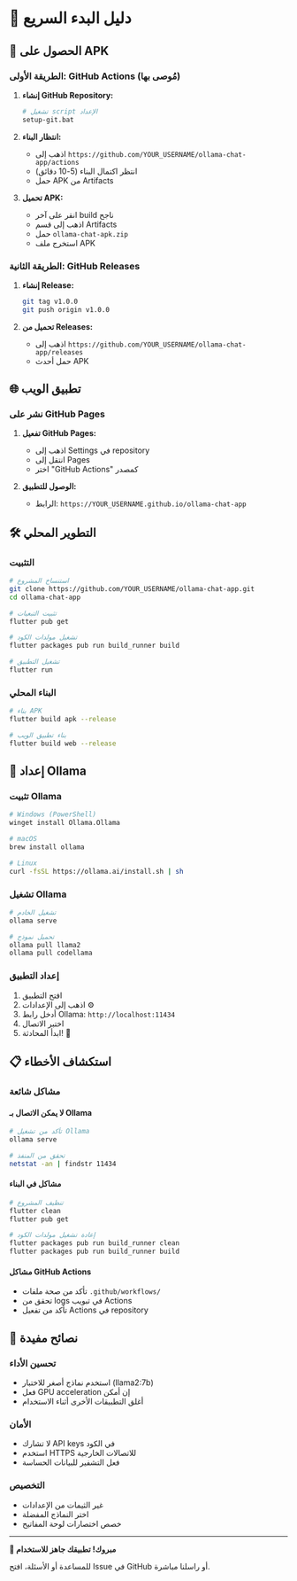 # 🚀 دليل البدء السريع

## 📱 الحصول على APK

### الطريقة الأولى: GitHub Actions (مُوصى بها)
1. **إنشاء GitHub Repository:**
   ```bash
   # تشغيل script الإعداد
   setup-git.bat
   ```

2. **انتظار البناء:**
   - اذهب إلى `https://github.com/YOUR_USERNAME/ollama-chat-app/actions`
   - انتظر اكتمال البناء (5-10 دقائق)
   - حمل APK من Artifacts

3. **تحميل APK:**
   - انقر على آخر build ناجح
   - اذهب إلى قسم Artifacts
   - حمل `ollama-chat-apk.zip`
   - استخرج ملف APK

### الطريقة الثانية: GitHub Releases
1. **إنشاء Release:**
   ```bash
   git tag v1.0.0
   git push origin v1.0.0
   ```

2. **تحميل من Releases:**
   - اذهب إلى `https://github.com/YOUR_USERNAME/ollama-chat-app/releases`
   - حمل أحدث APK

## 🌐 تطبيق الويب

### نشر على GitHub Pages
1. **تفعيل GitHub Pages:**
   - اذهب إلى Settings في repository
   - انتقل إلى Pages
   - اختر "GitHub Actions" كمصدر

2. **الوصول للتطبيق:**
   - الرابط: `https://YOUR_USERNAME.github.io/ollama-chat-app`

## 🛠 التطوير المحلي

### التثبيت
```bash
# استنساخ المشروع
git clone https://github.com/YOUR_USERNAME/ollama-chat-app.git
cd ollama-chat-app

# تثبيت التبعيات
flutter pub get

# تشغيل مولدات الكود
flutter packages pub run build_runner build

# تشغيل التطبيق
flutter run
```

### البناء المحلي
```bash
# بناء APK
flutter build apk --release

# بناء تطبيق الويب
flutter build web --release
```

## 🔧 إعداد Ollama

### تثبيت Ollama
```bash
# Windows (PowerShell)
winget install Ollama.Ollama

# macOS
brew install ollama

# Linux
curl -fsSL https://ollama.ai/install.sh | sh
```

### تشغيل Ollama
```bash
# تشغيل الخادم
ollama serve

# تحميل نموذج
ollama pull llama2
ollama pull codellama
```

### إعداد التطبيق
1. افتح التطبيق
2. اذهب إلى الإعدادات ⚙️
3. أدخل رابط Ollama: `http://localhost:11434`
4. اختبر الاتصال
5. ابدأ المحادثة! 🎉

## 📋 استكشاف الأخطاء

### مشاكل شائعة

#### لا يمكن الاتصال بـ Ollama
```bash
# تأكد من تشغيل Ollama
ollama serve

# تحقق من المنفذ
netstat -an | findstr 11434
```

#### مشاكل في البناء
```bash
# تنظيف المشروع
flutter clean
flutter pub get

# إعادة تشغيل مولدات الكود
flutter packages pub run build_runner clean
flutter packages pub run build_runner build
```

#### مشاكل GitHub Actions
- تأكد من صحة ملفات `.github/workflows/`
- تحقق من logs في تبويب Actions
- تأكد من تفعيل Actions في repository

## 🎯 نصائح مفيدة

### تحسين الأداء
- استخدم نماذج أصغر للاختبار (llama2:7b)
- فعل GPU acceleration إن أمكن
- أغلق التطبيقات الأخرى أثناء الاستخدام

### الأمان
- لا تشارك API keys في الكود
- استخدم HTTPS للاتصالات الخارجية
- فعل التشفير للبيانات الحساسة

### التخصيص
- غير الثيمات من الإعدادات
- اختر النماذج المفضلة
- خصص اختصارات لوحة المفاتيح

---

**🎉 مبروك! تطبيقك جاهز للاستخدام**

للمساعدة أو الأسئلة، افتح Issue في GitHub أو راسلنا مباشرة.
